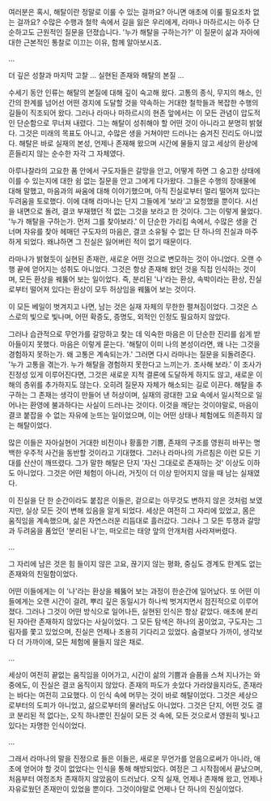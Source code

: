 여러분은 혹시, 해탈이란 정말로 이룰 수 있는 걸까요? 아니면 애초에 이룰 필요조차 없는 걸까요?
수많은 수행과 철학 속에서 길을 잃은 우리에게, 라마나 마하르시는 아주 단순하고도 근원적인 질문을 던졌습니다.
'누가 해탈을 구하는가?' 이 질문이 삶과 자아에 대한 근본적인 통찰로 이끄는 이유, 함께 알아보시죠.

...

더 깊은 성찰과 마지막 고찰
...
실현된 존재와 해탈의 본질
...

수세기 동안 인류는 해탈의 본질에 대해 깊이 숙고해 왔다. 고통의 종식, 무지의 해소, 인간의 한계를 넘어선 어떤 경지에 도달할 것을 약속하는 거대한 철학들과 복잡한 수행의 길들이 직조되어 왔다. 그러나 라마나 마하르시의 현존 앞에서는 이 모든 관념이 압도적인 단순함으로 무너져 내렸다. 그는 해탈이 성취해야 할 어떤 것이 아니라고 분명히 밝혔다. 그것은 미래의 목표도 아니고, 수많은 생을 거쳐야만 드러나는 숨겨진 진리도 아니었다. 해탈은 바로 실재의 본성, 언제나 존재해 왔으며 시간에 물들지 않고 세상의 환상에 흔들리지 않는 순수한 자각 그 자체였다.

아루나찰라의 고요한 품 안에서 구도자들은 갈망을 안고, 어떻게 하면 그 숭고한 상태에 이를 수 있는지에 대한 쉼 없는 질문을 안고 그에게 다가왔다. 그들은 수행의 장애물에 대해 말했고, 마음과의 싸움에 대해 이야기했으며, 아직 진실로부터 멀리 떨어져 있다는 두려움을 토로했다. 이에 대해 라마나는 단지 그들에게 '보라'고 요청했을 뿐이다. 시선을 내면으로 돌려, 결코 부재했던 적 없는 그것을 보라고 한 것이다. 그는 이렇게 물었다. '누가 해탈을 구하는가. 먼저 그를 찾아보라.' 이 단순한 가리킴 속에서, 수많은 생을 건너며 자유를 찾아 헤매던 구도자의 마음은, 결코 소유될 수 없는 단 하나의 진실과 마주하게 되었다. 왜냐하면 그 진실은 잃어버린 적이 없기 때문이다.

라마나가 밝혔듯이 실현된 존재란, 새로운 어떤 것으로 변모하는 것이 아니었다. 오랜 수행 끝에 얻어지는 성취도 아니었다. 그것은 항상 존재해 왔던 것을 직접 인식하는 것이며, 모든 환상을 꿰뚫어 보는 일이었다. 즉, 분리된 '나'라는 환상, 속박이라는 환상, 진실로부터 떨어져 있다는 환상이 모두 허상임을 꿰뚫어 보는 것이다.

이 모든 베일이 벗겨지고 나면, 남는 것은 실재 자체의 무한한 펼쳐짐이었다. 그것은 스스로의 빛으로 빛나며, 어떤 확증도, 증명도, 외적인 인정도 필요하지 않았다.

그러나 습관적으로 무언가를 갈망하고 찾는 데 익숙한 마음은 이 단순한 진리를 쉽게 받아들이지 못했다. 마음은 이렇게 묻는다. '해탈이 이미 나의 본성이라면, 왜 나는 그것을 경험하지 못하는가. 왜 고통은 계속되는가.' 그러면 다시 라마나는 질문을 되돌려준다. '누가 고통을 겪는가. 누가 해탈을 경험하지 못한다고 느끼는가. 조사해 보라.' 이 조사가 진정성 있게 이루어진다면, 그것은 새로운 지적 결론에 도달하게 하지도 않고, 새로운 이해의 층위를 추가하지도 않는다. 오히려 질문자 자체가 해소되는 길로 이끈다. 해탈을 추구하는 그 존재는 생각이 만들어 낸 허상이며, 실재의 광대한 고요 속에서 일시적으로 일어나는 환영에 불과하다는 사실이 드러나는 것이다. 이것을 깨닫는 것이야말로, 마음이 결코 붙잡을 수 없는 자유에 눈뜨는 일이었으며, 이는 어떤 상태나 체험에도 의존하지 않는 해탈이었다.

많은 이들은 자아실현이 거대한 비전이나 황홀한 기쁨, 존재의 구조를 영원히 바꾸는 명백한 우주적 사건을 동반할 것이라고 기대했다. 그러나 라마나의 가르침은 이런 모든 기대를 산산이 깨뜨렸다. 그가 말한 해탈은 단지 '자신 그대로로 존재하는 것' 이상도 이하도 아니었다. 그것은 어떤 체험이 아니라, 거짓이 더 이상 믿어지지 않을 때 남는 실재였다.

이 진실을 단 한 순간이라도 붙잡은 이들은, 겉으로는 아무것도 변하지 않은 것처럼 보였지만, 실상 모든 것이 변해 있음을 알게 되었다. 세상은 여전히 그 자리에 있었고, 몸은 움직임을 계속했으며, 삶은 자연스러운 리듬대로 흘러갔다. 그러나 그 모든 투쟁과 갈망과 두려움을 품었던 '분리된 나'는, 떠오르는 태양 앞의 안개처럼 사라져버렸다.

...


그 자리에 남은 것은 힘 들이지 않은 고요, 끊기지 않는 평화, 중심도 경계도 한계도 없는 존재와의 친밀함이었다.

어떤 이들에게는 이 '나'라는 환상을 꿰뚫어 보는 과정이 한순간에 일어났다. 또 어떤 이들에게는 오랜 시간이 걸려, 뿌리 깊은 동일시가 하나씩 벗겨지면서 점진적으로 이루어졌다. 그러나 그것이 어떤 방식으로 일어나든, 실현된 인식은 항상 같았다. 애초에 분리된 자아란 존재하지 않았다는 사실이었다. 그 모든 탐색은 하나의 꿈이었고, 구도자는 그림자를 쫓고 있었으며, 진실은 언제나 조용히 기다리고 있었다. 숨결보다 가까이, 생각보다 더 가까이에, 모든 체험에 물들지 않은 채로.

...

세상이 여전히 끝없는 움직임을 이어가고, 시간이 삶의 기쁨과 슬픔을 스쳐 지나가는 와중에도, 이 진실은 결코 움직이지 않았다. 존재의 파도가 솟았다 가라앉을지라도, 존재라는 바다는 여전히 고요했다. 이 인식 속에 머무는 것이 바로 해탈이었다. 그것은 세상으로부터의 도피가 아니었고, 삶으로부터의 물러남도 아니었다. 그것은 단지, 어떤 것도 결코 분리된 적 없다는, 오직 하나뿐인 진실이 모든 것 속에, 모든 것으로서 영원히 빛나고 있다는 자명한 인식이었다.

...

그래서 라마나의 말을 진정으로 들은 이들은, 새로운 무언가를 얻음으로써가 아니라, 애초에 얻어야 할 것이 없었다는 인식을 통해 해방되었다. 여정은 그 시작점에서 끝났으며, 처음부터 여정조차 존재하지 않았음이 드러났다. 오직 실재, 언제나 존재해 왔고, 언제나 자유로웠던 존재만이 있었을 뿐이다. 그것이야말로 언제나 단 하나의 진실이었다.